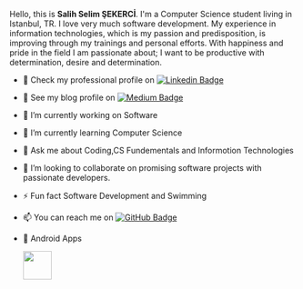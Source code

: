 Hello, this is **Salih Selim ŞEKERCİ**. I'm a Computer Science student living in Istanbul, TR. I love very much software development.
My experience in information technologies, which is my passion and predisposition, is improving through my trainings and personal efforts.
With happiness and pride in the field I am passionate about; I want to be productive with determination, desire and determination.

- 💼 Check my professional profile on  [![Linkedin Badge](https://img.shields.io/badge/-Linkedin-blue?style=flat&logo=Linkedin&logoColor=white&link=https://www.linkedin.com/in/salihselimsekerci)](https://www.linkedin.com/in/salihselimsekerci)
- 📓 See my blog profile on  [![Medium Badge](https://img.shields.io/badge/-Medium-black?style=flat&logo=Medium&logoColor=white&link=https://salihselimsekerci.medium.com)](https://salihselimsekerci.medium.com)

- 🔭 I’m currently working on Software
- 🌱 I’m currently learning Computer Science
- 💬 Ask me about Coding,CS Fundementals and Informotion Technologies 
- 👯 I’m looking to collaborate on promising software projects with passionate developers.
- ⚡ Fun fact  Software Development and Swimming
- 📫 You can reach me on  [![GitHub Badge](https://img.shields.io/badge/GitHub.io-100000?style=for-the-badge&logo=github&logoColor=white=https://salihselimsekerci.github.io/)](https://salihselimsekerci.github.io/)

- 📲 Android Apps
   
   <code><a href="https://play.google.com/store/apps/developer?id=Salih+Selim+%C5%9EEKERC%C4%B0" target="_blank"><img height="50" src="https://www.vectorlogo.zone/logos/google_play/google_play-ar21.svg"></a></code>



